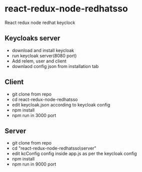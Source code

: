 # react-redux-node-redhatsso
React redux node redhat keyclock

## Keycloaks server
* download and install keycloak
* run keycloak server(8080 port)
* Add relem, user and client
* downlaod config json from installation tab

## Client

* git clone from repo
* cd react-redux-node-redhatsso
* edit keycloak.json according to keycloak config
* npm install 
* npm run in 3000 port

## Server

* git clone from repo
* cd "react-redux-node-redhatsso\server"
* edit kcConfig config inside app.js as per the keycloak config
* npm install
* npm run in 9000 port